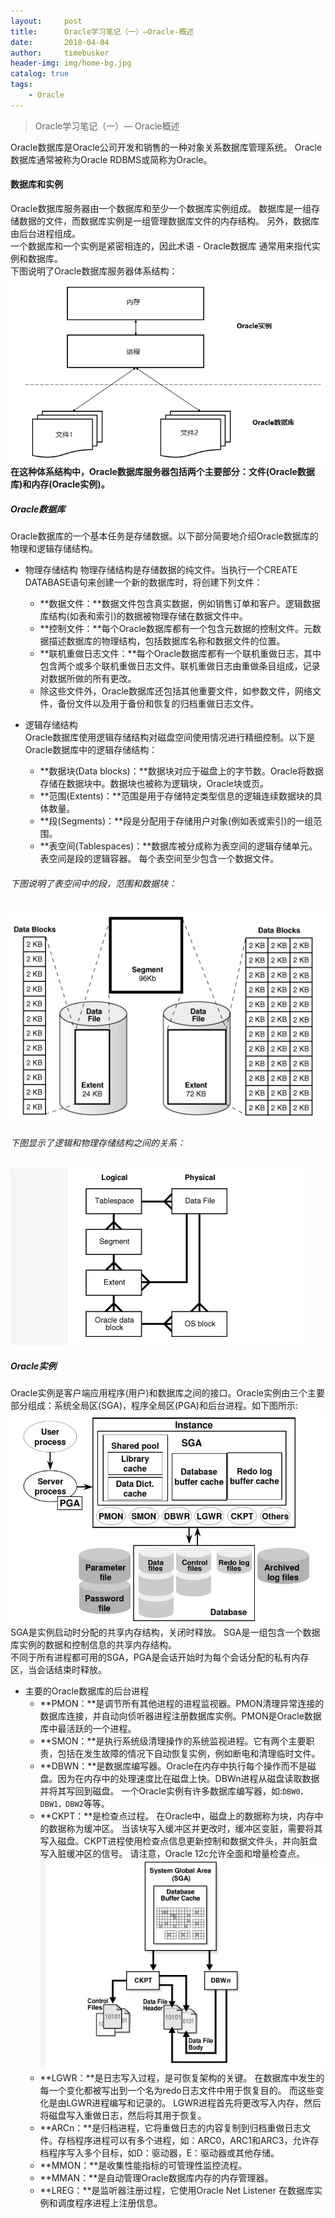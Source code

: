 ```yaml
---
layout:     post
title:      Oracle学习笔记（一）—Oracle-概述
date:       2018-04-04
author:     timebusker
header-img: img/home-bg.jpg
catalog: true
tags:
    - Oracle
---
```


> Oracle学习笔记（一）— Oracle概述  

Oracle数据库是Oracle公司开发和销售的一种对象关系数据库管理系统。 Oracle数据库通常被称为Oracle RDBMS或简称为Oracle。

#### 数据库和实例
Oracle数据库服务器由一个数据库和至少一个数据库实例组成。 数据库是一组存储数据的文件，而数据库实例是一组管理数据库文件的内存结构。 另外，数据库由后台进程组成。  
一个数据库和一个实例是紧密相连的，因此术语 - Oracle数据库 通常用来指代实例和数据库。  
下图说明了Oracle数据库服务器体系结构：
![image](img/older/oracle/20180404/1.png)   
**在这种体系结构中，Oracle数据库服务器包括两个主要部分：文件(Oracle数据库)和内存(Oracle实例)。**  

##### Oracle数据库  
Oracle数据库的一个基本任务是存储数据。以下部分简要地介绍Oracle数据库的物理和逻辑存储结构。
- 物理存储结构
物理存储结构是存储数据的纯文件。当执行一个CREATE DATABASE语句来创建一个新的数据库时，将创建下列文件：  
  + **数据文件：**数据文件包含真实数据，例如销售订单和客户。逻辑数据库结构(如表和索引)的数据被物理存储在数据文件中。
  + **控制文件：**每个Oracle数据库都有一个包含元数据的控制文件。元数据描述数据库的物理结构，包括数据库名称和数据文件的位置。
  + **联机重做日志文件：**每个Oracle数据库都有一个联机重做日志，其中包含两个或多个联机重做日志文件。联机重做日志由重做条目组成，记录对数据所做的所有更改。  
  + 除这些文件外，Oracle数据库还包括其他重要文件，如参数文件，网络文件，备份文件以及用于备份和恢复的归档重做日志文件。
  
- 逻辑存储结构  
Oracle数据库使用逻辑存储结构对磁盘空间使用情况进行精细控制。以下是Oracle数据库中的逻辑存储结构：  
  + **数据块(Data blocks)：**数据块对应于磁盘上的字节数。Oracle将数据存储在数据块中。数据块也被称为逻辑块，Oracle块或页。
  + **范围(Extents)：**范围是用于存储特定类型信息的逻辑连续数据块的具体数量。
  + **段(Segments)：**段是分配用于存储用户对象(例如表或索引)的一组范围。
  + **表空间(Tablespaces)：**数据库被分成称为表空间的逻辑存储单元。 表空间是段的逻辑容器。 每个表空间至少包含一个数据文件。

###### 下图说明了表空间中的段，范围和数据块：   
![image](img/older/oracle/20180404/2.png)  
###### 下图显示了逻辑和物理存储结构之间的关系：
![image](img/older/oracle/20180404/3.png) 

##### Oracle实例 
Oracle实例是客户端应用程序(用户)和数据库之间的接口。Oracle实例由三个主要部分组成：系统全局区(SGA)，程序全局区(PGA)和后台进程。如下图所示: 
![image](img/older/oracle/20180404/4.png)   
SGA是实例启动时分配的共享内存结构，关闭时释放。 SGA是一组包含一个数据库实例的数据和控制信息的共享内存结构。  
不同于所有进程都可用的SGA，PGA是会话开始时为每个会话分配的私有内存区，当会话结束时释放。  

- 主要的Oracle数据库的后台进程
  + **PMON：**是调节所有其他进程的进程监视器。PMON清理异常连接的数据库连接，并自动向侦听器进程注册数据库实例。PMON是Oracle数据库中最活跃的一个进程。  
  + **SMON：**是执行系统级清理操作的系统监视进程。它有两个主要职责，包括在发生故障的情况下自动恢复实例，例如断电和清理临时文件。
  + **DBWN：**是数据库编写器。Oracle在内存中执行每个操作而不是磁盘。因为在内存中的处理速度比在磁盘上快。DBWn进程从磁盘读取数据并将其写回到磁盘。 一个Oracle实例有许多数据库编写器，如:`DBW0，DBW1，DBW2`等等。
  + **CKPT：**是检查点过程。 在Oracle中，磁盘上的数据称为块，内存中的数据称为缓冲区。 当该块写入缓冲区并更改时，缓冲区变脏，需要将其写入磁盘。CKPT进程使用检查点信息更新控制和数据文件头，并向脏盘写入脏缓冲区的信号。 
  请注意，Oracle 12c允许全面和增量检查点。 
  ![image](img/older/oracle/20180404/5.png)   
  + **LGWR：**是日志写入过程，是可恢复架构的关键。 在数据库中发生的每一个变化都被写出到一个名为redo日志文件中用于恢复目的。 而这些变化是由LGWR进程编写和记录的。 LGWR进程首先将更改写入内存，然后将磁盘写入重做日志，然后将其用于恢复。  
  + **ARCn：**是归档进程，它将重做日志的内容复制到归档重做日志文件。存档程序进程可以有多个进程，如：ARC0，ARC1和ARC3，允许存档程序写入多个目标，如D：驱动器，E：驱动器或其他存储。
  + **MMON：**是收集性能指标的可管理性监控流程。
  + **MMAN：**是自动管理Oracle数据库内存的内存管理器。
  + **LREG：**是监听器注册过程，它使用Oracle Net Listener 在数据库实例和调度程序进程上注册信息。